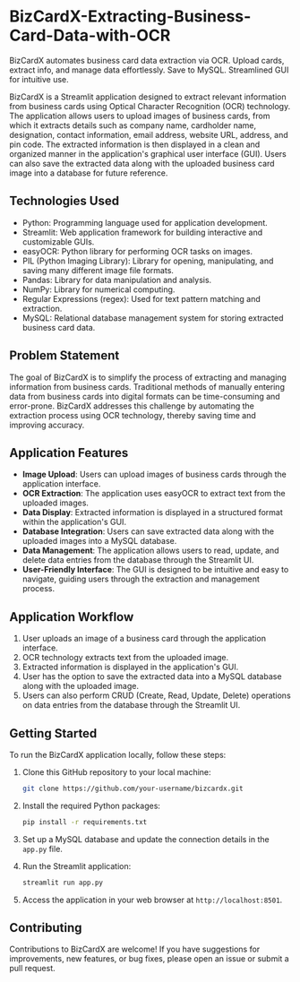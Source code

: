 # BizCardX-Extracting-Business-Card-Data-with-OCR
BizCardX automates business card data extraction via OCR. Upload cards, extract info, and manage data effortlessly. Save to MySQL. Streamlined GUI for intuitive use.

BizCardX is a Streamlit application designed to extract relevant information from business cards using Optical Character Recognition (OCR) technology. The application allows users to upload images of business cards, from which it extracts details such as company name, cardholder name, designation, contact information, email address, website URL, address, and pin code. The extracted information is then displayed in a clean and organized manner in the application's graphical user interface (GUI). Users can also save the extracted data along with the uploaded business card image into a database for future reference.

## Technologies Used

- Python: Programming language used for application development.
- Streamlit: Web application framework for building interactive and customizable GUIs.
- easyOCR: Python library for performing OCR tasks on images.
- PIL (Python Imaging Library): Library for opening, manipulating, and saving many different image file formats.
- Pandas: Library for data manipulation and analysis.
- NumPy: Library for numerical computing.
- Regular Expressions (regex): Used for text pattern matching and extraction.
- MySQL: Relational database management system for storing extracted business card data.

## Problem Statement

The goal of BizCardX is to simplify the process of extracting and managing information from business cards. Traditional methods of manually entering data from business cards into digital formats can be time-consuming and error-prone. BizCardX addresses this challenge by automating the extraction process using OCR technology, thereby saving time and improving accuracy.

## Application Features

- **Image Upload**: Users can upload images of business cards through the application interface.
- **OCR Extraction**: The application uses easyOCR to extract text from the uploaded images.
- **Data Display**: Extracted information is displayed in a structured format within the application's GUI.
- **Database Integration**: Users can save extracted data along with the uploaded images into a MySQL database.
- **Data Management**: The application allows users to read, update, and delete data entries from the database through the Streamlit UI.
- **User-Friendly Interface**: The GUI is designed to be intuitive and easy to navigate, guiding users through the extraction and management process.

## Application Workflow

1. User uploads an image of a business card through the application interface.
2. OCR technology extracts text from the uploaded image.
3. Extracted information is displayed in the application's GUI.
4. User has the option to save the extracted data into a MySQL database along with the uploaded image.
5. Users can also perform CRUD (Create, Read, Update, Delete) operations on data entries from the database through the Streamlit UI.

## Getting Started

To run the BizCardX application locally, follow these steps:

1. Clone this GitHub repository to your local machine:

   ```bash
   git clone https://github.com/your-username/bizcardx.git
   ```

2. Install the required Python packages:

   ```bash
   pip install -r requirements.txt
   ```

3. Set up a MySQL database and update the connection details in the `app.py` file.

4. Run the Streamlit application:

   ```bash
   streamlit run app.py
   ```

5. Access the application in your web browser at `http://localhost:8501`.

## Contributing

Contributions to BizCardX are welcome! If you have suggestions for improvements, new features, or bug fixes, please open an issue or submit a pull request.

